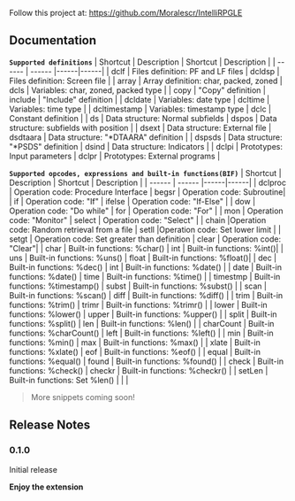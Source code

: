 Follow this project at: https://github.com/Moralescr/IntelliRPGLE

## Documentation
 **`Supported definitions`**
| Shortcut | Description | Shortcut | Description |
| ------ | ------ |------|------|
| dclf | Files definition: PF and LF files | dcldsp | Files definition: Screen file |
| array | Array definition: char, packed, zoned | dcls | Variables: char, zoned, packed type |
| copy | "Copy" definition | include | "Include" definition |
| dcldate | Variables: date type | dcltime | Variables: time type |
| dcltimestamp | Variables: timestamp type | dclc | Constant definition |
| ds | Data structure: Normal subfields | dspos | Data structure: subfields with position |
| dsext | Data structure: External file | dsdtaara | Data structure: "*DTAARA" definition |
| dspsds | Data structure: "*PSDS" definition | dsind | Data structure: Indicators |
| dclpi | Prototypes: Input parameters | dclpr | Prototypes: External programs |

 **`Supported opcodes, expressions and built-in functions(BIF)`**
| Shortcut | Description | Shortcut | Description |
| ------ | ------ |------|------|
| dclproc | Operation code: Procedure Interface | begsr | Operation code: Subroutine|
| if | Operation code: "If" | ifelse | Operation code: "If-Else" |
| dow | Operation code: "Do while" | for | Operation code: "For"  |
| mon | Operation code: "Monitor" | select | Operation code: "Select"  |
| chain |Operation code: Random retrieval from a file | setll |Operation code: Set lower limit |
| setgt | Operation code: Set greater than definition | clear | Operation code: "Clear"|
| char | Built-in functions: %char() | int | Built-in functions: %int()|
| uns | Built-in functions: %uns() | float | Built-in functions: %float()|
| dec | Built-in functions: %dec() | int | Built-in functions: %date() |
| date | Built-in functions: %date() | time | Built-in functions: %time() |
| timestmp | Built-in functions: %timestamp() | subst | Built-in functions: %subst() |
| scan | Built-in functions: %scan() | diff | Built-in functions: %diff() |
| trim | Built-in functions: %trim() | trimr | Built-in functions: %trimr() |
| lower | Built-in functions: %lower() | upper | Built-in functions: %upper() |
| split | Built-in functions: %split() | len | Built-in functions: %len() |
| charCount | Built-in functions: %charCount() | left | Built-in functions: %left() |
| min | Built-in functions: %min() | max | Built-in functions: %max() | 
| xlate | Built-in functions: %xlate() | eof | Built-in functions: %eof() |
| equal | Built-in functions: %equal() | found | Built-in functions: %found() |
| check | Built-in functions: %check() | checkr | Built-in functions: %checkr() |
| setLen | Built-in functions: Set %len() |  |  |

>  More snippets coming soon!
 
## Release Notes

### 0.1.0
Initial release

**Enjoy the extension**